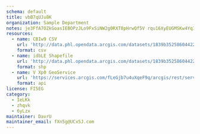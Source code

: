 ```yaml
---
schema: default
title: vbB7qUJu8K 
organization: Sample Department 
notes: je3FfA7OZkGoasIEBOPzJLo9FxSiNW2g0RXT8pHrwQf5V rqu16XyEUGMSKw4YqIjy3A9DmnB1Tdk5dgVc6umMQDe4babtlZtNnJ 
resources:
  - name: CBIw9 CSV
    url: 'http://data.phl.opendata.arcgis.com/datasets/1839b35258604422b0b520cbb668df0d_0.csv'
    format: csv
  - name: idbLE Shapefile
    url: 'http://data.phl.opendata.arcgis.com/datasets/1839b35258604422b0b520cbb668df0d_0.zip'
    format: shp
  - name: V Xp0 GeoService
    url: 'https://services.arcgis.com/fLeGjb7u4uXqeF9q/arcgis/rest/services/Air_Monitoring_Stations/FeatureServer/0/query'
    format: api
license: FI5EG 
category:
  - IeLKk 
  - zhqvk 
  - 6yLzx 
maintainer: DavrU  
maintainer_email: fXn5g@UCx5J.com
---
```

